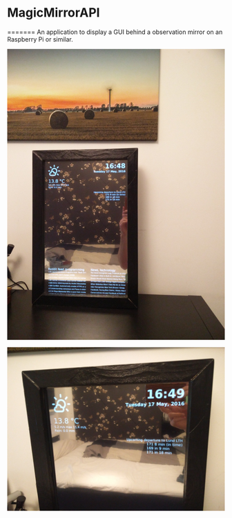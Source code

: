 # MagicMirrorAPI
=======
An application to display a GUI behind a observation mirror on an Raspberry Pi or similar.


![Mirror](pics/IMG_20160517_164826.jpg)

![Mirror](pics/IMG_20160517_164955.jpg)
